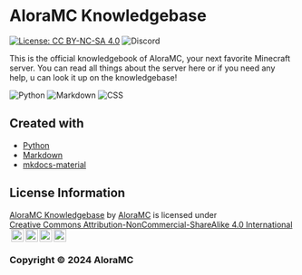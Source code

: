 # AloraMC Knowledgebase

[![License: CC BY-NC-SA 4.0](https://img.shields.io/static/v1?label=License&message=CC%20BY-NC-SA%204.0&color=9f9f9f&labelColor=555555&style=for-the-badge)](https://creativecommons.org/licenses/by-nc-sa/4.0/?ref=chooser-v1) ![Discord](https://img.shields.io/discord/1020069022399737986?style=for-the-badge)


This is the official knowledgebook of AloraMC, your next favorite Minecraft server. You can read all things about the server here or if you need any help, u can look it up on the knowledgebase!

![Python](https://img.shields.io/badge/python-306998?style=for-the-badge&logo=python&logoColor=white) ![Markdown](https://img.shields.io/badge/markdown-000000.svg?style=for-the-badge&logo=markdown&logoColor=white) ![CSS](https://img.shields.io/badge/CSS-264de4.svg?style=for-the-badge&logo=CSS3&logoColor=white)

## Created with
  
* [Python](https://www.python.org/)
* [Markdown](https://www.markdownguide.org/)
* [mkdocs-material](https://github.com/squidfunk/mkdocs-material)


## License Information

<p xmlns:cc="http://creativecommons.org/ns#" xmlns:dct="http://purl.org/dc/terms/"><a property="dct:title" rel="cc:attributionURL" href="https://github.com/aloramc/knowledgebase">AloraMC Knowledgebase</a> by <a rel="cc:attributionURL dct:creator" property="cc:attributionName" href="https://aloramc.com">AloraMC</a> is licensed under <a href="https://creativecommons.org/licenses/by-nc-sa/4.0/?ref=chooser-v1" target="_blank" rel="license noopener noreferrer" style="display:inline-block;">Creative Commons Attribution-NonCommercial-ShareAlike 4.0 International<img style="height:22px!important;margin-left:3px;vertical-align:text-bottom;" src="https://mirrors.creativecommons.org/presskit/icons/cc.svg?ref=chooser-v1" alt=""><img style="height:22px!important;margin-left:3px;vertical-align:text-bottom;" src="https://mirrors.creativecommons.org/presskit/icons/by.svg?ref=chooser-v1" alt=""><img style="height:22px!important;margin-left:3px;vertical-align:text-bottom;" src="https://mirrors.creativecommons.org/presskit/icons/nc.svg?ref=chooser-v1" alt=""><img style="height:22px!important;margin-left:3px;vertical-align:text-bottom;" src="https://mirrors.creativecommons.org/presskit/icons/sa.svg?ref=chooser-v1" alt=""></a></p>

### Copyright © 2024 AloraMC
